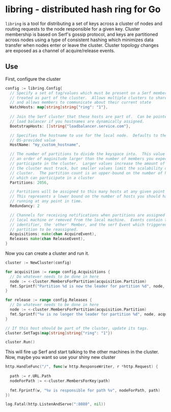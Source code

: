 # libring - distributed hash ring for Go

`libring` is a tool for distributing a set of keys across a cluster of
nodes and routing requests to the node responsible for a given key.
Cluster membership is based on Serf's gossip protocol, and keys are partitioned
across nodes using a type of consistent hashing which minimizes data transfer
when nodes enter or leave the cluster.  Cluster topology changes are exposed as
a channel of acquire/release events.


## Use

First, configure the cluster

```go
config := libring.Config{
  // Specify a set of tag/values which must be present on a Serf member to be
  // treated as part of the cluster.  Allows multiple clusters to share members,
  // and allows members to communicate about their current state
  WatchHosts: map[string]string{"ring": "1"},
  
  // Join the Serf cluster that these hosts are part of.  Can be pointed at a 
  // load balancer if you hostnames are dynamically assigned.
  BootstrapHosts: []string{"loadbalancer.service.com"},

  // Specifies the hostname to use for the local node.  Defaults to the
  // OS-provided value
  HostName: "my_custom_hostname",

  // The number of partitions to divide the keyspace into.  This value should be
  // an order of maginitude larger than the number of members you expect to
  // participate in the cluster.  Larger values increase the amount of metadata
  // the cluster must track, but smaller values limit the scalability of the
  // cluster.  The partition count is an upper-bound on the number of hosts
  // which can participate in a cluster
  Partitions: 2056,

  // Partitions will be assigned to this many hosts at any given point in time.
  // This represents a lower bound on the number of hosts you should have
  // running at any point in time.
  Redundancy: 2

  // Channels for receiving notifications when partitions are assigned to the
  // local machine or removed from the local machine.  Events contain the partition 
  // identifier, the 'other' Member, and the serf Event which triggered the 
  // partition to be reassigned.
  Acquisitions: make(chan AcquireEvent),
  Releases make(chan ReleaseEvent),
}
```

Now you can create a cluster and run it.

```go
cluster := NewCluster(config)

for acquisition := range config.Acquisitions {
  // Do whatever needs to be done in here
  node := <-cluster.MembersForPartition(acquisition.Partition)
  fmt.Sprintf("Partition %d is now the leader for partition %d", node, acquisition.Partition)
}

for release := range config.Releases {
  // Do whatever needs to be done in here
  node := <-cluster.MembersForPartition(acquisition.Partition)
  fmt.Sprintf("%v is no longer the leader for partition %d", node, acquisition.Partition)
}

// If this host should be part of the cluster, update its tags.
cluster.SetTags(map[string]string{"ring": "1"})

cluster.Run()
```

This will fire up Serf and start talking to the other machines in the cluster.
Now, maybe you want so use your shiny new cluster

```go
http.HandleFunc("/", func(w http.ResponseWriter, r *http.Request) {
  
  path := r.URL.Path
  nodeForPath := <-cluster.MembersForKey(path)
  
  fmt.Fprintf(w, "%v is responsible for path %v", nodeForPath, path)
})

log.Fatal(http.ListenAndServe(":8080", nil))
```
